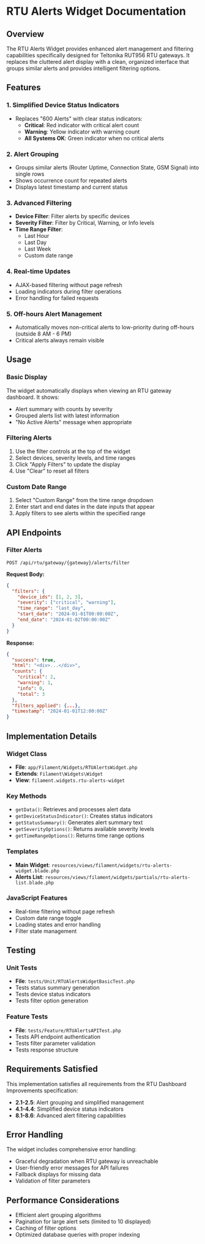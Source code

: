 # RTU Alerts Widget Documentation

## Overview

The RTU Alerts Widget provides enhanced alert management and filtering capabilities specifically designed for Teltonika RUT956 RTU gateways. It replaces the cluttered alert display with a clean, organized interface that groups similar alerts and provides intelligent filtering options.

## Features

### 1. Simplified Device Status Indicators
- Replaces "600 Alerts" with clear status indicators:
  - **Critical**: Red indicator with critical alert count
  - **Warning**: Yellow indicator with warning count  
  - **All Systems OK**: Green indicator when no critical alerts

### 2. Alert Grouping
- Groups similar alerts (Router Uptime, Connection State, GSM Signal) into single rows
- Shows occurrence count for repeated alerts
- Displays latest timestamp and current status

### 3. Advanced Filtering
- **Device Filter**: Filter alerts by specific devices
- **Severity Filter**: Filter by Critical, Warning, or Info levels
- **Time Range Filter**: 
  - Last Hour
  - Last Day
  - Last Week
  - Custom date range

### 4. Real-time Updates
- AJAX-based filtering without page refresh
- Loading indicators during filter operations
- Error handling for failed requests

### 5. Off-hours Alert Management
- Automatically moves non-critical alerts to low-priority during off-hours (outside 8 AM - 6 PM)
- Critical alerts always remain visible

## Usage

### Basic Display
The widget automatically displays when viewing an RTU gateway dashboard. It shows:
- Alert summary with counts by severity
- Grouped alerts list with latest information
- "No Active Alerts" message when appropriate

### Filtering Alerts
1. Use the filter controls at the top of the widget
2. Select devices, severity levels, and time ranges
3. Click "Apply Filters" to update the display
4. Use "Clear" to reset all filters

### Custom Date Range
1. Select "Custom Range" from the time range dropdown
2. Enter start and end dates in the date inputs that appear
3. Apply filters to see alerts within the specified range

## API Endpoints

### Filter Alerts
```
POST /api/rtu/gateway/{gateway}/alerts/filter
```

**Request Body:**
```json
{
  "filters": {
    "device_ids": [1, 2, 3],
    "severity": ["critical", "warning"],
    "time_range": "last_day",
    "start_date": "2024-01-01T00:00:00Z",
    "end_date": "2024-01-02T00:00:00Z"
  }
}
```

**Response:**
```json
{
  "success": true,
  "html": "<div>...</div>",
  "counts": {
    "critical": 2,
    "warning": 1,
    "info": 0,
    "total": 3
  },
  "filters_applied": {...},
  "timestamp": "2024-01-01T12:00:00Z"
}
```

## Implementation Details

### Widget Class
- **File**: `app/Filament/Widgets/RTUAlertsWidget.php`
- **Extends**: `Filament\Widgets\Widget`
- **View**: `filament.widgets.rtu-alerts-widget`

### Key Methods
- `getData()`: Retrieves and processes alert data
- `getDeviceStatusIndicator()`: Creates status indicators
- `getStatusSummary()`: Generates alert summary text
- `getSeverityOptions()`: Returns available severity levels
- `getTimeRangeOptions()`: Returns time range options

### Templates
- **Main Widget**: `resources/views/filament/widgets/rtu-alerts-widget.blade.php`
- **Alerts List**: `resources/views/filament/widgets/partials/rtu-alerts-list.blade.php`

### JavaScript Features
- Real-time filtering without page refresh
- Custom date range toggle
- Loading states and error handling
- Filter state management

## Testing

### Unit Tests
- **File**: `tests/Unit/RTUAlertsWidgetBasicTest.php`
- Tests status summary generation
- Tests device status indicators
- Tests filter option generation

### Feature Tests
- **File**: `tests/Feature/RTUAlertsAPITest.php`
- Tests API endpoint authentication
- Tests filter parameter validation
- Tests response structure

## Requirements Satisfied

This implementation satisfies all requirements from the RTU Dashboard Improvements specification:

- **2.1-2.5**: Alert grouping and simplified management
- **4.1-4.4**: Simplified device status indicators
- **8.1-8.6**: Advanced alert filtering capabilities

## Error Handling

The widget includes comprehensive error handling:
- Graceful degradation when RTU gateway is unreachable
- User-friendly error messages for API failures
- Fallback displays for missing data
- Validation of filter parameters

## Performance Considerations

- Efficient alert grouping algorithms
- Pagination for large alert sets (limited to 10 displayed)
- Caching of filter options
- Optimized database queries with proper indexing